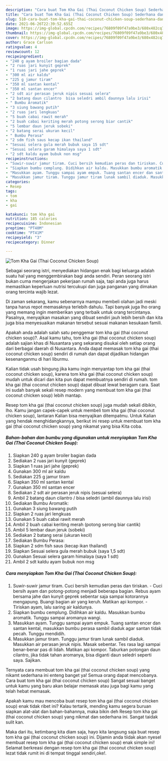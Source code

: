 ```yaml
---
description: "Cara buat Tom Kha Gai (Thai Coconut Chicken Soup) Sederhana dan Mudah Dibuat"
title: "Cara buat Tom Kha Gai (Thai Coconut Chicken Soup) Sederhana dan Mudah Dibuat"
slug: 510-cara-buat-tom-kha-gai-thai-coconut-chicken-soup-sederhana-dan-mudah-dibuat
date: 2021-06-26T22:39:52.655Z
image: https://img-global.cpcdn.com/recipes/76809f09f47a9be3/680x482cq70/tom-kha-gai-thai-coconut-chicken-soup-foto-resep-utama.jpg
thumbnail: https://img-global.cpcdn.com/recipes/76809f09f47a9be3/680x482cq70/tom-kha-gai-thai-coconut-chicken-soup-foto-resep-utama.jpg
cover: https://img-global.cpcdn.com/recipes/76809f09f47a9be3/680x482cq70/tom-kha-gai-thai-coconut-chicken-soup-foto-resep-utama.jpg
author: Grace Carlson
ratingvalue: 4
reviewcount: 12
recipeingredient:
- "240 g ayam broiler bagian dada"
- "2 ruas jari kunyit geprek"
- "1 ruas jari jahe geprek"
- "300 ml air kaldu"
- "225 g jamur tiram"
- "350 ml santan kental"
- "350 ml santan encer"
- "2 sdt air perasan jeruk nipis sesuai selera"
- "2 batang daun cilantro  bisa seledri ambil daunnya lalu irisi"
- " Bumbu Aromatik"
- "3 siung bawang putih"
- "2 ruas jari lengkuas"
- "5 buah cabai rawit merah"
- "2 buah cabai keriting merah potong serong biar cantik"
- "5 lembar daun jeruk sobeki"
- "2 batang serai ukuran kecil"
- " Bumbu Perasa"
- "2 sdm fish saus kecap ikan thailand"
- "Sesuai selera gula merah bubuk saya 15 sdt"
- "Sesuai selera garam himalaya saya 1 sdt"
- "2 sdt kaldu ayam bubuk non msg"
recipeinstructions:
- "Suwir-suwir jamur tiram. Cuci bersih kemudian peras dan tiriskan. Cuci bersih ayam dan potong-potong menjadi beberapa bagian. Rebus ayam bersama jahe dan kunyit geprek sebentar saja sampai kotorannya mengapung. Buangi bagian air yang keruh. Matikan api kompor. Tiriskan ayam, lalu saring air kaldunya."
- "Siapkan bumbu cemplung. Didihkan air kaldu. Masukkan bumbu aromatik. Tunggu sampai aromanya wangi."
- "Masukkan ayam. Tunggu sampai ayam empuk. Tuang santan encer dan santan kental, masukkan bumbu perasa sambil diaduk agar santan tidak pecah. Tunggu mendidih."
- "Masukkan jamur tiram. Tunggu jamur tiram lunak sambil diaduk. Masukkan air perasan jeruk nipis. Masak sebentar. Tes rasa lagi sampai benar-benar pas di lidah. Matikan api kompor. Taburkan potongan daun cilantro, jika tidak tahan aromanya, bisa diganti daun seledri seperti saya. Sajikan."
categories:
- Resep
tags:
- tom
- kha
- gai

katakunci: tom kha gai 
nutrition: 185 calories
recipecuisine: Indonesian
preptime: "PT40M"
cooktime: "PT41M"
recipeyield: "3"
recipecategory: Dinner

---
```



![Tom Kha Gai (Thai Coconut Chicken Soup)](https://img-global.cpcdn.com/recipes/76809f09f47a9be3/680x482cq70/tom-kha-gai-thai-coconut-chicken-soup-foto-resep-utama.jpg)

Sebagai seorang istri, menyediakan hidangan enak bagi keluarga adalah suatu hal yang menggembirakan bagi anda sendiri. Peran seorang istri bukan cuma mengerjakan pekerjaan rumah saja, tapi anda juga harus memastikan keperluan nutrisi tercukupi dan juga panganan yang dimakan orang tercinta wajib lezat.

Di zaman  sekarang, kamu sebenarnya mampu membeli olahan jadi meski tanpa harus repot memasaknya terlebih dahulu. Tapi banyak juga lho orang yang memang ingin memberikan yang terbaik untuk orang tercintanya. Pasalnya, menyajikan masakan yang dibuat sendiri jauh lebih bersih dan kita juga bisa menyesuaikan makanan tersebut sesuai makanan kesukaan famili. 



Apakah anda adalah salah satu penggemar tom kha gai (thai coconut chicken soup)?. Asal kamu tahu, tom kha gai (thai coconut chicken soup) adalah sajian khas di Nusantara yang sekarang disukai oleh setiap orang dari berbagai daerah di Nusantara. Anda dapat memasak tom kha gai (thai coconut chicken soup) sendiri di rumah dan dapat dijadikan hidangan kesenanganmu di hari liburmu.

Kalian tidak usah bingung jika kamu ingin menyantap tom kha gai (thai coconut chicken soup), karena tom kha gai (thai coconut chicken soup) mudah untuk dicari dan kita pun dapat membuatnya sendiri di rumah. tom kha gai (thai coconut chicken soup) dapat dibuat lewat beragam cara. Saat ini sudah banyak sekali resep modern yang membuat tom kha gai (thai coconut chicken soup) lebih mantap.

Resep tom kha gai (thai coconut chicken soup) juga mudah sekali dibikin, lho. Kamu jangan capek-capek untuk membeli tom kha gai (thai coconut chicken soup), lantaran Kalian bisa menyajikan ditempatmu. Untuk Kalian yang hendak menghidangkannya, berikut ini resep untuk membuat tom kha gai (thai coconut chicken soup) yang nikamat yang bisa Kita coba.

<!--inarticleads1-->

##### Bahan-bahan dan bumbu yang digunakan untuk menyiapkan Tom Kha Gai (Thai Coconut Chicken Soup):

1. Siapkan 240 g ayam broiler bagian dada
1. Sediakan 2 ruas jari kunyit (geprek)
1. Siapkan 1 ruas jari jahe (geprek)
1. Gunakan 300 ml air kaldu
1. Sediakan 225 g jamur tiram
1. Siapkan 350 ml santan kental
1. Gunakan 350 ml santan encer
1. Sediakan 2 sdt air perasan jeruk nipis (sesuai selera)
1. Ambil 2 batang daun cilantro / bisa seledri (ambil daunnya lalu irisi)
1. Sediakan  Bumbu Aromatik:
1. Gunakan 3 siung bawang putih
1. Siapkan 2 ruas jari lengkuas
1. Gunakan 5 buah cabai rawit merah
1. Ambil 2 buah cabai keriting merah (potong serong biar cantik)
1. Ambil 5 lembar daun jeruk (sobeki)
1. Sediakan 2 batang serai (ukuran kecil)
1. Sediakan  Bumbu Perasa:
1. Siapkan 2 sdm fish saus (kecap ikan thailand)
1. Siapkan Sesuai selera gula merah bubuk (saya 1,5 sdt)
1. Gunakan Sesuai selera garam himalaya (saya 1 sdt)
1. Ambil 2 sdt kaldu ayam bubuk non msg




<!--inarticleads2-->

##### Cara menyiapkan Tom Kha Gai (Thai Coconut Chicken Soup):

1. Suwir-suwir jamur tiram. Cuci bersih kemudian peras dan tiriskan. - Cuci bersih ayam dan potong-potong menjadi beberapa bagian. Rebus ayam bersama jahe dan kunyit geprek sebentar saja sampai kotorannya mengapung. Buangi bagian air yang keruh. Matikan api kompor. - Tiriskan ayam, lalu saring air kaldunya.
1. Siapkan bumbu cemplung. Didihkan air kaldu. Masukkan bumbu aromatik. Tunggu sampai aromanya wangi.
1. Masukkan ayam. Tunggu sampai ayam empuk. Tuang santan encer dan santan kental, masukkan bumbu perasa sambil diaduk agar santan tidak pecah. Tunggu mendidih.
1. Masukkan jamur tiram. Tunggu jamur tiram lunak sambil diaduk. Masukkan air perasan jeruk nipis. Masak sebentar. Tes rasa lagi sampai benar-benar pas di lidah. Matikan api kompor. Taburkan potongan daun cilantro, jika tidak tahan aromanya, bisa diganti daun seledri seperti saya. Sajikan.




Ternyata cara membuat tom kha gai (thai coconut chicken soup) yang nikamt sederhana ini enteng banget ya! Semua orang dapat mencobanya. Cara buat tom kha gai (thai coconut chicken soup) Sangat sesuai banget untuk kamu yang baru akan belajar memasak atau juga bagi kamu yang telah hebat memasak.

Apakah kamu mau mencoba buat resep tom kha gai (thai coconut chicken soup) enak tidak ribet ini? Kalau tertarik, mending kamu segera buruan siapkan alat-alat dan bahan-bahannya, maka bikin deh Resep tom kha gai (thai coconut chicken soup) yang nikmat dan sederhana ini. Sangat taidak sulit kan. 

Maka dari itu, ketimbang kita diam saja, hayo kita langsung saja buat resep tom kha gai (thai coconut chicken soup) ini. Dijamin anda tiidak akan nyesel membuat resep tom kha gai (thai coconut chicken soup) enak simple ini! Selamat berkreasi dengan resep tom kha gai (thai coconut chicken soup) lezat tidak rumit ini di tempat tinggal sendiri,oke!.

